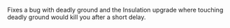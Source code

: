 Fixes a bug with deadly ground and the Insulation upgrade where touching deadly ground would kill you after a short delay.
